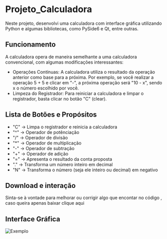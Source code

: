 # Projeto_Calculadora

Neste projeto, desenvolvi uma calculadora com interface gráfica utilizando Python e algumas bibliotecas, como PySide6 e Qt, entre outras.

## Funcionamento
A calculadora opera de maneira semelhante a uma calculadora convencional, com algumas modificações interessantes:
- Operações Contínuas: A calculadora utiliza o resultado da operação anterior como base para a próxima. Por exemplo, se você realizar a operação 5 + 5 e clicar em "-", a próxima operação será "10 - x", sendo x o número escolhido por você.
-  Limpeza do Registrador: Para reiniciar a calculadora e limpar o registrador, basta clicar no botão "C" (clear).

## Lista de Botões e Propósitos
- "C" -> Limpa o registrador e reinicia a calculadora
- "^" -> Operador de potênciação
- "/" -> Operador de divisão
- "*" -> Operador de multiplicação
- "-" -> Operador de subtração
- "+" -> Operador de adição
- "=" -> Apresenta o resultado da conta proposta
- "." -> Transforma um número inteiro em decimal
- "N" -> Transforma o número (seja ele inteiro ou decimal) em negativo

## Download e interação
Sinta-se à vontade para melhorar ou corrigir algo que encontar no código , caso queira apenas baixar clique aqui

## Interface Gráfica
![Exemplo](https://github.com/ThiagoBrandaorj/Projeto_Calculadora/assets/126194290/e3187357-3b23-4ef2-9a48-8d44a4510a21) 
